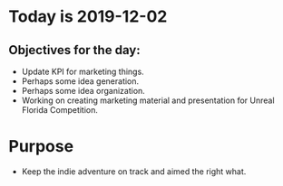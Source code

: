 # Today is 2019-12-02

## Objectives for the day:

- Update KPI for marketing things.
- Perhaps some idea generation.
- Perhaps some idea organization.
- Working on creating marketing material and presentation for Unreal Florida Competition.

# Purpose

- Keep the indie adventure on track and aimed the right what.
